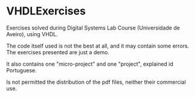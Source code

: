 # VHDLExercises
Exercises solved during Digital Systems Lab Course (Universidade de Aveiro), using VHDL.

The code itself used is not the best at all, and it may contain some errors. The exercises presented are just a demo.

It also contains one "micro-project" and one "project", explained id Portuguese.

Is not permitted the distribution of the pdf files, neither their commercial use.
